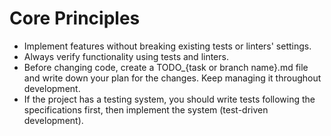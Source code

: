 # Core Principles

- Implement features without breaking existing tests or linters' settings.
- Always verify functionality using tests and linters.
- Before changing code, create a TODO_{task or branch name}.md file and write down your plan for the changes. Keep managing it throughout development.
- If the project has a testing system, you should write tests following the specifications first, then implement the system (test-driven development).
